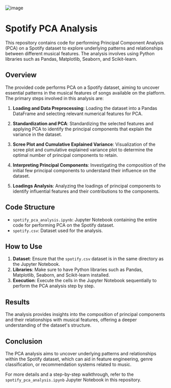 ![image](https://storage.googleapis.com/pr-newsroom-wp/1/2023/01/AppleCompetition-FTRHeader_V2-1440x733.png)
# Spotify PCA Analysis

This repository contains code for performing Principal Component Analysis (PCA) on a Spotify dataset to explore underlying patterns and relationships between different musical features. The analysis involves using Python libraries such as Pandas, Matplotlib, Seaborn, and Scikit-learn.

## Overview

The provided code performs PCA on a Spotify dataset, aiming to uncover essential patterns in the musical features of songs available on the platform. The primary steps involved in this analysis are:

1. **Loading and Data Preprocessing**: Loading the dataset into a Pandas DataFrame and selecting relevant numerical features for PCA.

2. **Standardization and PCA**: Standardizing the selected features and applying PCA to identify the principal components that explain the variance in the dataset.

3. **Scree Plot and Cumulative Explained Variance**: Visualization of the scree plot and cumulative explained variance plot to determine the optimal number of principal components to retain.

4. **Interpreting Principal Components**: Investigating the composition of the initial few principal components to understand their influence on the dataset.

5. **Loadings Analysis**: Analyzing the loadings of principal components to identify influential features and their contributions to the components.

## Code Structure

- `spotify_pca_analysis.ipynb`: Jupyter Notebook containing the entire code for performing PCA on the Spotify dataset.
- `spotify.csv`: Dataset used for the analysis.

## How to Use

1. **Dataset**: Ensure that the `spotify.csv` dataset is in the same directory as the Jupyter Notebook.
2. **Libraries**: Make sure to have Python libraries such as Pandas, Matplotlib, Seaborn, and Scikit-learn installed.
3. **Execution**: Execute the cells in the Jupyter Notebook sequentially to perform the PCA analysis step by step.

## Results

The analysis provides insights into the composition of principal components and their relationships with musical features, offering a deeper understanding of the dataset's structure.

## Conclusion

The PCA analysis aims to uncover underlying patterns and relationships within the Spotify dataset, which can aid in feature engineering, genre classification, or recommendation systems related to music.

For more details and a step-by-step walkthrough, refer to the `spotify_pca_analysis.ipynb` Jupyter Notebook in this repository.


